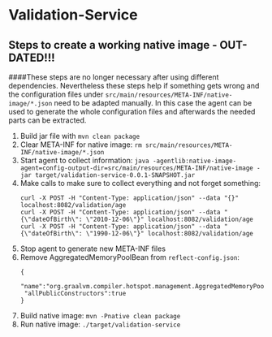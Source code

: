 # Validation-Service

## Steps to create a working native image - OUT-DATED!!!

####These steps are no longer necessary after using different dependencies. Nevertheless these steps help if something gets wrong and the configuration files under `src/main/resources/META-INF/native-image/*.json` need to be adapted manually. In this case the agent can be used to generate the whole configuration files and afterwards the needed parts can be extracted.


1. Build jar file with `mvn clean package`
1. Clear META-INF for native image: `rm src/main/resources/META-INF/native-image/*.json`
1. Start agent to collect information: `java -agentlib:native-image-agent=config-output-dir=src/main/resources/META-INF/native-image -jar target/validation-service-0.0.1-SNAPSHOT.jar`
1. Make calls to make sure to collect everything and not forget something: 
    ```
   curl -X POST -H "Content-Type: application/json" --data "{}" localhost:8082/validation/age
   curl -X POST -H "Content-Type: application/json" --data "{\"dateOfBirth\": \"2010-12-06\"}" localhost:8082/validation/age
   curl -X POST -H "Content-Type: application/json" --data "{\"dateOfBirth\": \"1990-12-06\"}" localhost:8082/validation/age
   ```
1. Stop agent to generate new META-INF files
1. Remove AggregatedMemoryPoolBean from `reflect-config.json`:
    ```
   {
     "name":"org.graalvm.compiler.hotspot.management.AggregatedMemoryPoolBean",
     "allPublicConstructors":true
   }
   ```
1. Build native image: `mvn -Pnative clean package`
1. Run native image: `./target/validation-service`